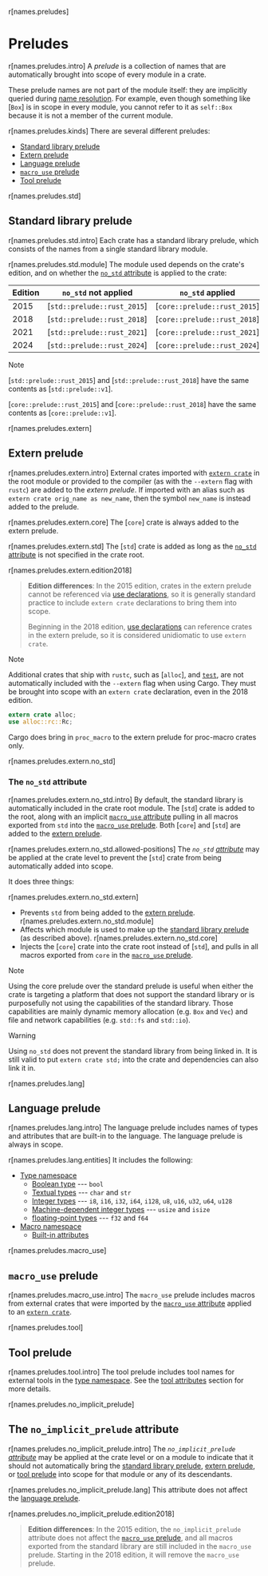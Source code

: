 r[names.preludes]
# Preludes

r[names.preludes.intro]
A *prelude* is a collection of names that are automatically brought into scope
of every module in a crate.

These prelude names are not part of the module itself: they are implicitly
queried during [name resolution]. For example, even though something like
[`Box`] is in scope in every module, you cannot refer to it as `self::Box`
because it is not a member of the current module.

r[names.preludes.kinds]
There are several different preludes:

- [Standard library prelude]
- [Extern prelude]
- [Language prelude]
- [`macro_use` prelude]
- [Tool prelude]

r[names.preludes.std]
## Standard library prelude

r[names.preludes.std.intro]
Each crate has a standard library prelude, which consists of the names from a single standard library module.

r[names.preludes.std.module]
The module used depends on the crate's edition, and on whether the [`no_std` attribute] is applied to the crate:

Edition | `no_std` not applied        | `no_std` applied
--------| --------------------------- | ----------------------------
2015    | [`std::prelude::rust_2015`] | [`core::prelude::rust_2015`]
2018    | [`std::prelude::rust_2018`] | [`core::prelude::rust_2018`]
2021    | [`std::prelude::rust_2021`] | [`core::prelude::rust_2021`]
2024    | [`std::prelude::rust_2024`] | [`core::prelude::rust_2024`]


> [!NOTE]
> [`std::prelude::rust_2015`] and [`std::prelude::rust_2018`] have the same contents as [`std::prelude::v1`].
>
> [`core::prelude::rust_2015`] and [`core::prelude::rust_2018`] have the same contents as [`core::prelude::v1`].

r[names.preludes.extern]
## Extern prelude

r[names.preludes.extern.intro]
External crates imported with [`extern crate`] in the root module or provided
to the compiler (as with the `--extern` flag with `rustc`) are added to the
*extern prelude*. If imported with an alias such as `extern crate orig_name as
new_name`, then the symbol `new_name` is instead added to the prelude.

r[names.preludes.extern.core]
The [`core`] crate is always added to the extern prelude.

r[names.preludes.extern.std]
The [`std`] crate is added as long as the [`no_std` attribute] is not specified in the crate root.

r[names.preludes.extern.edition2018]
> **Edition differences**: In the 2015 edition, crates in the extern prelude
> cannot be referenced via [use declarations], so it is generally standard
> practice to include `extern crate` declarations to bring them into scope.
>
> Beginning in the 2018 edition, [use declarations] can reference crates in
> the extern prelude, so it is considered unidiomatic to use `extern crate`.

> [!NOTE]
> Additional crates that ship with `rustc`, such as [`alloc`], and [`test`](mod@test), are not automatically included with the `--extern` flag when using Cargo. They must be brought into scope with an `extern crate` declaration, even in the 2018 edition.
>
> ```rust
> extern crate alloc;
> use alloc::rc::Rc;
> ```
>
> Cargo does bring in `proc_macro` to the extern prelude for proc-macro crates only.

<!--
See https://github.com/rust-lang/rust/issues/57288 for more about the
alloc/test limitation.
-->

r[names.preludes.extern.no_std]
### The `no_std` attribute

r[names.preludes.extern.no_std.intro]
By default, the standard library is automatically included in the crate root
module. The [`std`] crate is added to the root, along with an implicit
[`macro_use` attribute] pulling in all macros exported from `std` into the
[`macro_use` prelude]. Both [`core`] and [`std`] are added to the [extern
prelude].

r[names.preludes.extern.no_std.allowed-positions]
The *`no_std` [attribute]* may be applied at the crate level to prevent the
[`std`] crate from being automatically added into scope.

It does three things:

r[names.preludes.extern.no_std.extern]
* Prevents `std` from being added to the [extern prelude](#extern-prelude).
r[names.preludes.extern.no_std.module]
* Affects which module is used to make up the [standard library prelude] (as described above).
r[names.preludes.extern.no_std.core]
* Injects the [`core`] crate into the crate root instead of [`std`], and pulls
  in all macros exported from `core` in the [`macro_use` prelude].

> [!NOTE]
> Using the core prelude over the standard prelude is useful when either the crate is targeting a platform that does not support the standard library or is purposefully not using the capabilities of the standard library. Those capabilities are mainly dynamic memory allocation (e.g. `Box` and `Vec`) and file and network capabilities (e.g. `std::fs` and `std::io`).

> [!WARNING]
> Using `no_std` does not prevent the standard library from being linked in. It is still valid to put `extern crate std;` into the crate and dependencies can also link it in.

r[names.preludes.lang]
## Language prelude

r[names.preludes.lang.intro]
The language prelude includes names of types and attributes that are built-in
to the language. The language prelude is always in scope.

r[names.preludes.lang.entities]
It includes the following:

* [Type namespace]
    * [Boolean type] --- `bool`
    * [Textual types] --- `char` and `str`
    * [Integer types] --- `i8`, `i16`, `i32`, `i64`, `i128`, `u8`, `u16`, `u32`, `u64`, `u128`
    * [Machine-dependent integer types] --- `usize` and `isize`
    * [floating-point types] --- `f32` and `f64`
* [Macro namespace]
    * [Built-in attributes]

r[names.preludes.macro_use]
## `macro_use` prelude

r[names.preludes.macro_use.intro]
The `macro_use` prelude includes macros from external crates that were
imported by the [`macro_use` attribute] applied to an [`extern crate`].

r[names.preludes.tool]
## Tool prelude

r[names.preludes.tool.intro]
The tool prelude includes tool names for external tools in the [type
namespace]. See the [tool attributes] section for more details.

r[names.preludes.no_implicit_prelude]
## The `no_implicit_prelude` attribute

r[names.preludes.no_implicit_prelude.intro]
The *`no_implicit_prelude` [attribute]* may be applied at the crate level or
on a module to indicate that it should not automatically bring the [standard
library prelude], [extern prelude], or [tool prelude] into scope for that
module or any of its descendants.

r[names.preludes.no_implicit_prelude.lang]
This attribute does not affect the [language prelude].

r[names.preludes.no_implicit_prelude.edition2018]
> **Edition differences**: In the 2015 edition, the `no_implicit_prelude`
> attribute does not affect the [`macro_use` prelude], and all macros exported
> from the standard library are still included in the `macro_use` prelude.
> Starting in the 2018 edition, it will remove the `macro_use` prelude.

[`extern crate`]: ../items/extern-crates.md
[`macro_use` attribute]: ../macros-by-example.md#the-macro_use-attribute
[`macro_use` prelude]: #macro_use-prelude
[`no_std` attribute]: #the-no_std-attribute
[`no_std` attribute]: #the-no_std-attribute
[attribute]: ../attributes.md
[Boolean type]: ../types/boolean.md
[Built-in attributes]: ../attributes.md#built-in-attributes-index
[extern prelude]: #extern-prelude
[floating-point types]: ../types/numeric.md#floating-point-types
[Integer types]: ../types/numeric.md#integer-types
[Language prelude]: #language-prelude
[Machine-dependent integer types]: ../types/numeric.md#machine-dependent-integer-types
[Macro namespace]: namespaces.md
[name resolution]: name-resolution.md
[Standard library prelude]: #standard-library-prelude
[Textual types]: ../types/textual.md
[tool attributes]: ../attributes.md#tool-attributes
[Tool prelude]: #tool-prelude
[Type namespace]: namespaces.md
[use declarations]: ../items/use-declarations.md
